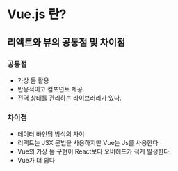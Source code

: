 # Vue.js 란? 

## 리액트와 뷰의 공통점 및 차이점
### 공통점 
- 가상 돔 활용
- 반응적이고 컴포넌트 제공.
- 전역 상태를 관리하는 라이브러리가 있다.


### 차이점
- 데이터 바인딩 방식의 차이 
- 리액트는 JSX 문법을 사용하지만 Vue는 Js를 사용한다
- Vue의 가상 돔 구현이 React보다 오버헤드가 적게 발생한다.
- Vue가 더 쉽다 

